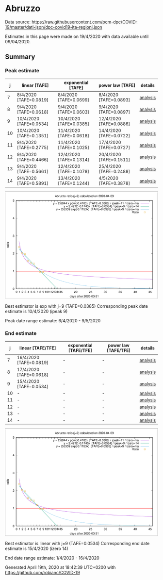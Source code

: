 # Abruzzo


Data source: https://raw.githubusercontent.com/pcm-dpc/COVID-19/master/dati-json/dpc-covid19-ita-regioni.json

Estimates in this page were made on 19/4/2020 with data available until 09/04/2020.


## Summary 

### Peak estimate 
|j|linear [TAFE]|exponential [TAFE]|power law [TAFE]|details|
|---|----|-----------|---------|-------|
|7|8/4/2020 [TAFE=0.0819]|8/4/2020 [TAFE=0.0699]|8/4/2020 [TAFE=0.0893]|[analysis](COVID-19_abruzzo_j7_2020-04-09.md)|
|8|9/4/2020 [TAFE=0.0618]|9/4/2020 [TAFE=0.0603]|9/4/2020 [TAFE=0.0897]|[analysis](COVID-19_abruzzo_j8_2020-04-09.md)|
|9|10/4/2020 [TAFE=0.0534]|10/4/2020 [TAFE=0.0385]|12/4/2020 [TAFE=0.0886]|[analysis](COVID-19_abruzzo_j9_2020-04-09.md)|
|10|10/4/2020 [TAFE=0.1351]|11/4/2020 [TAFE=0.0618]|14/4/2020 [TAFE=0.0722]|[analysis](COVID-19_abruzzo_j10_2020-04-09.md)|
|11|9/4/2020 [TAFE=0.2775]|11/4/2020 [TAFE=0.1025]|17/4/2020 [TAFE=0.0727]|[analysis](COVID-19_abruzzo_j11_2020-04-09.md)|
|12|9/4/2020 [TAFE=0.4466]|12/4/2020 [TAFE=0.1314]|20/4/2020 [TAFE=0.1511]|[analysis](COVID-19_abruzzo_j12_2020-04-09.md)|
|13|9/4/2020 [TAFE=0.5661]|12/4/2020 [TAFE=0.1078]|25/4/2020 [TAFE=0.2488]|[analysis](COVID-19_abruzzo_j13_2020-04-09.md)|
|14|9/4/2020 [TAFE=0.5891]|13/4/2020 [TAFE=0.1244]|4/5/2020 [TAFE=0.3878]|[analysis](COVID-19_abruzzo_j14_2020-04-09.md)|

![best peak estimate](COVID-19_abruzzo_j9_2020-04-09.png)

Best estimator is exp with j=9 (TAFE=0.0385)
Corresponding peak date estimate is 10/4/2020 (ipeak 9)


Peak date range estimate: 6/4/2020 - 9/5/2020

### End estimate 
|j|linear [TAFE/TFE]|exponential [TAFE/TFE]|power law [TAFE/TFE]|details|
|---|----|-----------|---------|-------|
|7|16/4/2020 [TAFE=0.0819]|-|-|[analysis](COVID-19_abruzzo_j7_2020-04-09.md)|
|8|17/4/2020 [TAFE=0.0618]|-|-|[analysis](COVID-19_abruzzo_j8_2020-04-09.md)|
|9|15/4/2020 [TAFE=0.0534]|-|-|[analysis](COVID-19_abruzzo_j9_2020-04-09.md)|
|10|-|-|-|[analysis](COVID-19_abruzzo_j10_2020-04-09.md)|
|11|-|-|-|[analysis](COVID-19_abruzzo_j11_2020-04-09.md)|
|12|-|-|-|[analysis](COVID-19_abruzzo_j12_2020-04-09.md)|
|13|-|-|-|[analysis](COVID-19_abruzzo_j13_2020-04-09.md)|
|14|-|-|-|[analysis](COVID-19_abruzzo_j14_2020-04-09.md)|

![best zero estimate](COVID-19_abruzzo_j9_2020-04-09.png)

Best estimator is linear with j=9 (TAFE=0.0534)
Corresponding end date estimate is 15/4/2020 (izero 14)


End date range estimate: 1/4/2020 - 16/4/2020

Generated April 19th, 2020 at 18:42:39 UTC+0200 with https://github.com/robianc/COVID-19
